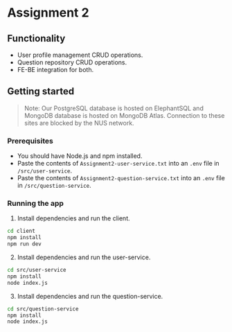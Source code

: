 # Assignment 2


## Functionality

- User profile management CRUD operations.
- Question repository CRUD operations.
- FE-BE integration for both.


## Getting started

> Note: Our PostgreSQL database is hosted on ElephantSQL and MongoDB database is hosted on MongoDB Atlas.
> Connection to these sites are blocked by the NUS network.


### Prerequisites
- You should have Node.js and npm installed.
- Paste the contents of `Assignment2-user-service.txt` into an `.env` file in `/src/user-service`.
- Paste the contents of `Assignment2-question-service.txt` into an `.env` file in `/src/question-service`.


### Running the app

1. Install dependencies and run the client.
  ```sh
  cd client
  npm install
  npm run dev
  ```

2. Install dependencies and run the user-service.
  ```sh
  cd src/user-service
  npm install
  node index.js
  ```

3. Install dependencies and run the question-service.
  ```sh
  cd src/question-service
  npm install
  node index.js
  ```
